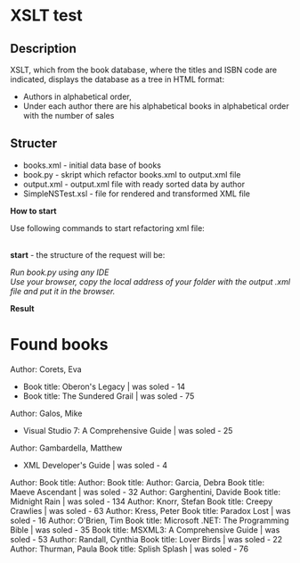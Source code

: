 # XSLT test
## Description
XSLT, which from the book database, where the titles and ISBN code are indicated, displays the database as a tree in HTML format:
- Authors in alphabetical order,
- Under each author there are his alphabetical books in alphabetical order with the number of sales

## Structer
  <ul>
      <li>books.xml - initial data base of books</li> 
      <li>book.py - skript which refactor books.xml to output.xml file</li>
      <li>output.xml - output.xml file with ready sorted data by author</li>
      <li>SimpleNSTest.xsl - file for rendered and transformed XML file</li>
  </ul>



**How to start**
<p>Use following commands to start refactoring xml file:</p>

<br><b>start</b> - the structure of the request will be:
<div><em>Run book.py using any IDE</em></div>
<div><em>Use your browser, copy the local address of your folder with the output .xml file and put it in the browser.</em></div>


**Result**

<h1>Found books</h1>
<p>Author: Corets, Eva</p>
  <ul>
    <li >Book title: Oberon's Legacy | was soled - 14</li>
    <li >Book title: The Sundered Grail | was soled - 75</li>
  </ul>
<p>Author: Galos, Mike</p>
  <ul>
    <li >Visual Studio 7: A Comprehensive Guide | was soled - 25</li>
  </ul>
<p>Author: Gambardella, Matthew</p>
  <ul>
    <li >XML Developer's Guide | was soled - 4</li>
  </ul>







Author: 
Book title: 
Author: 
Book title: 
Author: Garcia, Debra
Book title: Maeve Ascendant | was soled - 32
Author: Garghentini, Davide
Book title: Midnight Rain | was soled - 134
Author: Knorr, Stefan
Book title: Creepy Crawlies | was soled - 63
Author: Kress, Peter
Book title: Paradox Lost | was soled - 16
Author: O'Brien, Tim
Book title: Microsoft .NET: The Programming Bible | was soled - 35
Book title: MSXML3: A Comprehensive Guide | was soled - 53
Author: Randall, Cynthia
Book title: Lover Birds | was soled - 22
Author: Thurman, Paula
Book title: Splish Splash | was soled - 76






